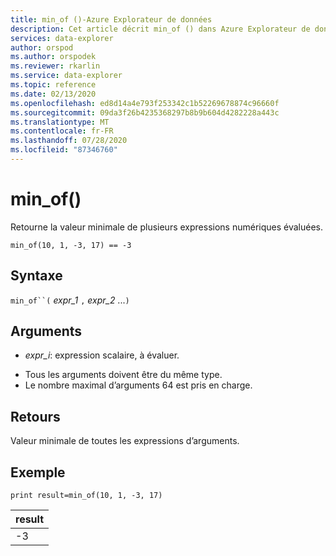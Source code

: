 ```yaml
---
title: min_of ()-Azure Explorateur de données
description: Cet article décrit min_of () dans Azure Explorateur de données.
services: data-explorer
author: orspod
ms.author: orspodek
ms.reviewer: rkarlin
ms.service: data-explorer
ms.topic: reference
ms.date: 02/13/2020
ms.openlocfilehash: ed8d14a4e793f253342c1b52269678874c96660f
ms.sourcegitcommit: 09da3f26b4235368297b8b9b604d4282228a443c
ms.translationtype: MT
ms.contentlocale: fr-FR
ms.lasthandoff: 07/28/2020
ms.locfileid: "87346760"
---
```

# <a name="min_of"></a>min_of()

Retourne la valeur minimale de plusieurs expressions numériques évaluées.

```kusto
min_of(10, 1, -3, 17) == -3
```

## <a name="syntax"></a>Syntaxe

`min_of``(` *expr_1* `,` *expr_2* ...`)`

## <a name="arguments"></a>Arguments

* *expr_i*: expression scalaire, à évaluer.

- Tous les arguments doivent être du même type.
- Le nombre maximal d’arguments 64 est pris en charge.

## <a name="returns"></a>Retours

Valeur minimale de toutes les expressions d’arguments.

## <a name="example"></a>Exemple

<!-- csl: https://help.kusto.windows.net/Samples  -->
```kusto
print result=min_of(10, 1, -3, 17) 
```

|result|
|---|
|-3|
